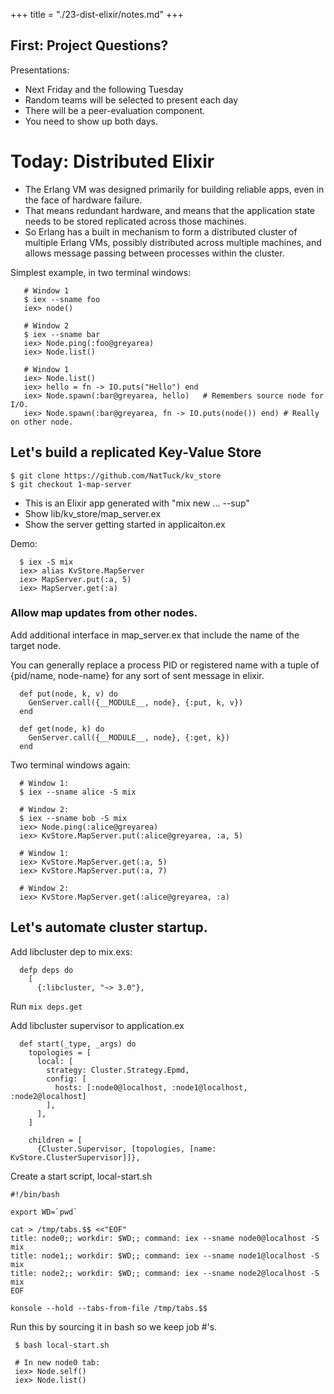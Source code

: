 +++
title = "./23-dist-elixir/notes.md"
+++

## First: Project Questions?

Presentations:

 - Next Friday and the following Tuesday
 - Random teams will be selected to present each day
 - There will be a peer-evaluation component.
 - You need to show up both days.

# Today: Distributed Elixir

 - The Erlang VM was designed primarily for building reliable apps, even in the
   face of hardware failure.
 - That means redundant hardware, and means that the application state needs to
   be stored replicated across those machines.
 - So Erlang has a built in mechanism to form a distributed cluster of multiple
   Erlang VMs, possibly distributed across multiple machines, and allows message
   passing between processes within the cluster.

Simplest example, in two terminal windows:

```
   # Window 1
   $ iex --sname foo
   iex> node()
   
   # Window 2
   $ iex --sname bar
   iex> Node.ping(:foo@greyarea)
   iex> Node.list()
   
   # Window 1
   iex> Node.list()
   iex> hello = fn -> IO.puts("Hello") end
   iex> Node.spawn(:bar@greyarea, hello)   # Remembers source node for I/O.
   iex> Node.spawn(:bar@greyarea, fn -> IO.puts(node()) end) # Really on other node.
```

## Let's build a replicated Key-Value Store

```
$ git clone https://github.com/NatTuck/kv_store
$ git checkout 1-map-server
```

 * This is an Elixir app generated with "mix new ... --sup"
 * Show lib/kv\_store/map\_server.ex
 * Show the server getting started in applicaiton.ex

Demo:

```
  $ iex -S mix
  iex> alias KvStore.MapServer
  iex> MapServer.put(:a, 5)
  iex> MapServer.get(:a)
```

### Allow map updates from other nodes.

Add additional interface in map\_server.ex that include
the name of the target node.

You can generally replace a process PID or registered name with a tuple of
{pid/name, node-name} for any sort of sent message in elixir.

```
  def put(node, k, v) do
    GenServer.call({__MODULE__, node}, {:put, k, v})
  end

  def get(node, k) do
    GenServer.call({__MODULE__, node}, {:get, k})
  end
```

Two terminal windows again:

```
  # Window 1:
  $ iex --sname alice -S mix
  
  # Window 2:
  $ iex --sname bob -S mix
  iex> Node.ping(:alice@greyarea)
  iex> KvStore.MapServer.put(:alice@greyarea, :a, 5)
  
  # Window 1:
  iex> KvStore.MapServer.get(:a, 5)
  iex> KvStore.MapServer.put(:a, 7)
  
  # Window 2:
  iex> KvStore.MapServer.get(:alice@greyarea, :a)
```

## Let's automate cluster startup.

Add libcluster dep to mix.exs:

```
  defp deps do
    [
      {:libcluster, "~> 3.0"},
```

Run ```mix deps.get```

Add libcluster supervisor to application.ex

```
  def start(_type, _args) do
    topologies = [
      local: [
        strategy: Cluster.Strategy.Epmd,
        config: [
          hosts: [:node0@localhost, :node1@localhost, :node2@localhost]
        ],
      ],
    ]
    
    children = [
      {Cluster.Supervisor, [topologies, [name: KvStore.ClusterSupervisor]]},
```

Create a start script, local-start.sh

```
#!/bin/bash

export WD=`pwd`

cat > /tmp/tabs.$$ <<"EOF"
title: node0;; workdir: $WD;; command: iex --sname node0@localhost -S mix
title: node1;; workdir: $WD;; command: iex --sname node1@localhost -S mix
title: node2;; workdir: $WD;; command: iex --sname node2@localhost -S mix
EOF

konsole --hold --tabs-from-file /tmp/tabs.$$
```

Run this by sourcing it in bash so we keep job #'s.

```
 $ bash local-start.sh
 
 # In new node0 tab:
 iex> Node.self()
 iex> Node.list()
```



